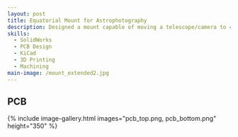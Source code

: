 ```yaml
---
layout: post
title: Equatorial Mount for Astrophotography
description: Designed a mount capable of moving a telescope/camera to celestial objects and tracking them as they rotate in the night sky. It uses stepper motors integrated with planetary and strain wave gearboxes to achieve a very high gear reduction (1000:1) in order to increase torque and resolution. Also, it is controlled using a custom PCB, which will run the Onstep control system.
skills:
  - SolidWorks
  - PCB Design
  - KiCad
  - 3D Printing
  - Machining
main-image: /mount_extended2.jpg
---
```


## PCB

{% include image-gallery.html images="pcb_top.png, pcb_bottom.png" height="350" %}
